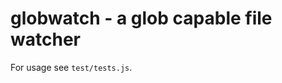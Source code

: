 globwatch - a glob capable file watcher
=======================================

For usage see `test/tests.js`.